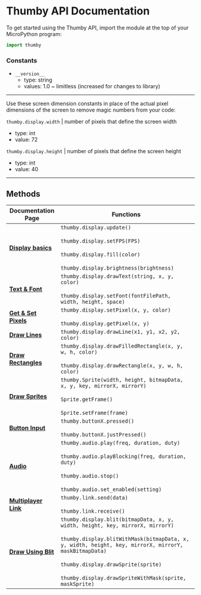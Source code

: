 # Thumby API Documentation

To get started using the Thumby API, import the module at the top of your MicroPython program:

```py
import thumby
```

### Constants

* `__version__`
    * type: string
    * values: 1.0 ~ limitless (increased for changes to library)

---

Use these screen dimension constants in place of the actual pixel dimensions of the screen to remove magic numbers from your code:

`thumby.display.width` | number of pixels that define the screen width

* type: int
* value: 72

`thumby.display.height` | number of pixels that define the screen height

* type: int
* value: 40

---

## Methods

<style>
   .md-typeset table:not([class]) {
      display: table;
      font-family: Roboto;
      font-size: 13pt;
   } 
</style>

| Documentation Page    	             | Functions   	                             |
|----------------------------------------|-------------------------------------------|
| [**Display basics**](/API/Graphics/)   | `thumby.display.update()`<br><br>`thumby.display.setFPS(FPS)`<br><br>`thumby.display.fill(color)`<br><br>`thumby.display.brightness(brightness)` |
| [**Text & Font**](/API/Text-and-Font/) | `thumby.display.drawText(string, x, y, color)`<br><br>`thumby.display.setFont(fontFilePath, width, height, space)` |
| [**Get & Set Pixels**](/API/Pixels/)   | `thumby.display.setPixel(x, y, color)`<br><br>`thumby.display.getPixel(x, y)` |
| [**Draw Lines**](/API/Lines/)          | `thumby.display.drawLine(x1, y1, x2, y2, color)` |
| [**Draw Rectangles**](/API/Rectangles/)| `thumby.display.drawFilledRectangle(x, y, w, h, color)`<br><br>`thumby.display.drawRectangle(x, y, w, h, color)` |
| [**Draw Sprites**](/API/Sprites/)      | `thumby.Sprite(width, height, bitmapData, x, y, key, mirrorX, mirrorY)`<br><br>`Sprite.getFrame()`<br><br>`Sprite.setFrame(frame)` |
| [**Button Input** ](/API/Buttons/)     | `thumby.buttonX.pressed()`<br><br>`thumby.buttonX.justPressed()`  	|
| [**Audio**](/API/Audio/)               | `thumby.audio.play(freq, duration, duty)`<br><br>`thumby.audio.playBlocking(freq, duration, duty)`<br><br>`thumby.audio.stop()`<br><br>`thumby.audio.set_enabled(setting)`|
| [**Multiplayer Link** ](/API/Link/)    | `thumby.link.send(data)`<br><br>`thumby.link.receive()`  	|
| [**Draw Using Blit**](/API/Blit-Draw/) | `thumby.display.blit(bitmapData, x, y, width, height, key, mirrorX, mirrorY)`<br><br>`thumby.display.blitWithMask(bitmapData, x, y, width, height, key, mirrorX, mirrorY, maskBitmapData)`<br><br>`thumby.display.drawSprite(sprite)`<br><br>`thumby.display.drawSpriteWithMask(sprite, maskSprite)`  	|
